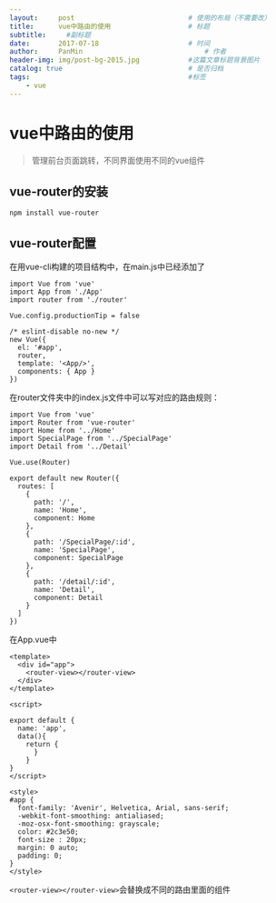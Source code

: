 ```yaml
---
layout:     post                            # 使用的布局（不需要改）
title:      vue中路由的使用                   # 标题
subtitle:     #副标题
date:       2017-07-18                      # 时间
author:     PanMin                              # 作者
header-img: img/post-bg-2015.jpg            #这篇文章标题背景图片
catalog: true                               # 是否归档
tags:                                       #标签
    - vue
---
```


# vue中路由的使用
> 管理前台页面跳转，不同界面使用不同的vue组件


## vue-router的安装
```
npm install vue-router
```

## vue-router配置
在用vue-cli构建的项目结构中，在main.js中已经添加了
```
import Vue from 'vue'
import App from './App'
import router from './router'

Vue.config.productionTip = false

/* eslint-disable no-new */
new Vue({
  el: '#app',
  router,
  template: '<App/>',
  components: { App }
})
```

在router文件夹中的index.js文件中可以写对应的路由规则：
```
import Vue from 'vue'
import Router from 'vue-router'
import Home from '../Home'
import SpecialPage from '../SpecialPage'
import Detail from '../Detail'

Vue.use(Router)

export default new Router({
  routes: [
    {
      path: '/',
      name: 'Home',
      component: Home
    },
    {
      path: '/SpecialPage/:id',
      name: 'SpecialPage',
      component: SpecialPage
    },
    {
      path: '/detail/:id',
      name: 'Detail',
      component: Detail
    }
  ]
})
```

在App.vue中
```
<template>
  <div id="app">
    <router-view></router-view> 
  </div>
</template>

<script>

export default {
  name: 'app',
  data(){
    return {
      }
    }
}
</script>

<style>
#app {
  font-family: 'Avenir', Helvetica, Arial, sans-serif;
  -webkit-font-smoothing: antialiased;
  -moz-osx-font-smoothing: grayscale;
  color: #2c3e50;
  font-size : 20px;
  margin: 0 auto;
  padding: 0;
}
</style>
```

`<router-view></router-view>`会替换成不同的路由里面的组件